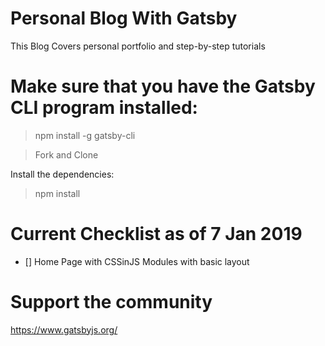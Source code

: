 # Personal Blog With Gatsby 
This Blog Covers personal portfolio and step-by-step tutorials

# Make sure that you have the Gatsby CLI program installed:

> npm install -g gatsby-cli

> Fork and Clone

Install the dependencies:
> npm install


# Current Checklist as of 7 Jan 2019 
- [] Home Page with CSSinJS Modules with basic layout


# Support the community 
https://www.gatsbyjs.org/


